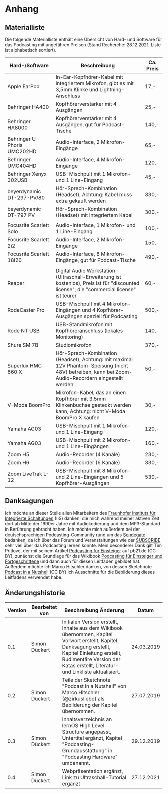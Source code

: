 # Anhang

## Materialliste

Die folgende Materialliste enthält eine Übersicht von Hard- und Software für das Podcasting mit ungefähren Preisen (Stand Recherche: 28.12.2021, Liste ist alphabetisch sortiert).

| Hard-/Software              | Beschreibung                                                                                                                                        | Ca. Preis |
| --------------------------- | --------------------------------------------------------------------------------------------------------------------------------------------------- | --------- |
| Apple EarPod                | In-Ear-Kopfhörer-Kabel mit integriertem Mikrofon, gibt es mit 3,5mm Klinke und Lightning-Anschluss                                                  | 17,-      |
| Behringer HA400             | Kopfhörerverstärker mit 4 Ausgängen                                                                                                                 | 25,-      |
| Behringer HA8000            | Kopfhörerverstärker mit 4 Ausgängen, gut für Podcast-Tische                                                                                         | 140,-     |
| Behringer U-Phoria UMC202HD | Audio-Interface, 2 Mikrofon-Eingänge                                                                                                                | 65,-      |
| Behringer UMC404HD          | Audio-Interface, 4 Mikrofon-Eingänge                                                                                                                | 120,-     |
| Behringer Xenyx 302USB      | USB-Mischpult mit 1 Mikrofon- und 1 Line-Eingang                                                                                                    | 45,-      |
| beyerdynamic DT-297-PV/80   | Hör-Sprech-Kombination (Headset), Achtung: Kabel muss extra gekauft werden                                                                          | 330,-     |
| beyerdynamic DT-797 PV      | Hör-Sprech-Kombination (Headset) mit integriertem Kabel                                                                                             | 300,-     |
|                             |                                                                                                                                                     |           |
| Focusrite Scarlett Solo     | Audio-Interface, 1 Mikrofon- und 1 Line-Eingang                                                                                                     | 100,-     |
| Focusrite Scarlett 2i2      | Audio-Interface, 2 Mikrofon-Eingänge                                                                                                                | 150,-     |
| Focusrite Scarlett 18i20    | Audio-Interface, 8 Mikrofon-Eingänge, gut für Podcast-Tische                                                                                        | 490,-     |
|                             |                                                                                                                                                     |           |
| Reaper                      | Digital Audio Workstation (Ultraschall-Erweiterung ist kostenlos), Preis ist für "discounted license", die "commercial license" ist teurer          | 60,-      |
| RodeCaster Pro              | USB-Mischpult mit 4 Mikrofon-Eingängen und 4 Kopfhörer-Ausgängen speziell für Podcasting                                                            | 500,-     |
| Rode NT USB                 | USB-Standmikrofon mit Kopfhöreranschluss (lokales Monitoring)                                                                                       | 140,-     |
| Shure SM 7B                 | Studiomikrofon                                                                                                                                      | 370,-     |
| Superlux HMC 660 X          | Hör-Sprech-Kombination (Headset), Achtung: mit maximal 12V Phantom-Speisung (nicht 48V) betreiben, kann bei Zoom-Audio-Recordern eingestellt werden | 50,-      |
| V-Moda BoomPro              | Mikrofon-Kabel, das an einen Kopfhörer mit 3,5mm Klinkenbuchse gesteckt werden kann, Achtung: nicht V-Moda BoomPro X kaufen                         | 30,-      |
| Yamaha AG03                 | USB-Mischpult mit 1 Mikrofon- und 1 Line-Eingang                                                                                                    | 120,-     |
| Yamaha AG03                 | USB-Mischpult mit 2 Mikrofon- und 1 Line-Eingängen                                                                                                  | 160,-     |
| Zoom H5                     | Audio-Recorder (4 Kanäle)                                                                                                                           | 230,-     |
| Zoom H6                     | Audio-Recorder (6 Kanäle)                                                                                                                           | 330,-     |
| Zoom LiveTrak L-12          | USB-Mischpult mit 8 Mikrofon- und 2 Line-Eingängen und 5 Kopfhörer-Ausgängen                                                                        | 530,-     |

## Danksagungen

Ich möchte an dieser Stelle allen Mitarbeitern des [Fraunhofer Instituts für Integrierte Schaltungen](https://www.iis.fraunhofer.de) (IIS) danken, die mich während meiner aktiven Zeit dort ab Mitte der 1990er Jahre mit Audiokodierung und dem MP3-Standard in Berührung gebracht haben. Ich möchte mich außerdem bei der deutschsprachigen Podcasting-Community rund um das [Sendegate](https://sendegate.de) bedanken, da ich über das Forum und Veranstaltungen wie der [SUBSCRIBE](https://das-sendezentrum.de/subscribe) sehr viel über das Podcasting lernen konnte. Mein besonderer Dank gilt Tim Pritlove, der mit seinem Artikel [Podcasting für Einsteiger](http://pb21.de/2011/05/podcasting-fur-einsteiger-1) auf pb21.de (CC BY), zunächst die Grundlage für das Wikibook [Podcasting für Einsteiger und Fortgeschrittene](https://de.wikibooks.org/wiki/Podcasting_f%C3%BCr_Einsteiger_und_Fortgeschrittene) und dann auch für diesen Leitfaden gebildet hat. Außerdem möchte ich Marco Hitschler danken, von dessen Sketchnote [Podcast in a Nutshell](https://www.unmus.de/podcast-in-a-nutshell) (CC BY) ich Ausschnitte für die Bebilderung dieses Leitfadens verwendet habe.

## Änderungshistorie

| Version | Bearbeitet von | Beschreibung Änderung                                                                                                                                                                                                               | Datum      |
| ------- | -------------- | ----------------------------------------------------------------------------------------------------------------------------------------------------------------------------------------------------------------------------------- | ---------- |
| 0.1     | Simon Dückert  | Initialen Version erstellt, Inhalte aus dem Wikibook übernommen, Kapitel Vorwort erstellt, Kapitel Danksagung erstellt, Kapitel Einleitung erstellt, Rudimentäre Version der Katas erstellt, Literatur- und Linkliste aktualisiert. | 24.03.2019 |
| 0.2     | Simon Dückert  | Teile der Sketchnote "Podcast in a Nutshell" von Marco Hitschler (@zirkusliebe) als Bebilderung der Kapitel übernommen.                                                                                                             | 27.07.2019 |
| 0.3     | Simon Dückert  | Inhaltsverzeichnis an lernOS High Level Structure angepasst, Untertitel ergänzt, Kapitel "Podcasting-Grundausstattung" in "Podcasting Hardware" umbenannt.                                                                          | 29.12.2019 |
| 0.4     | Simon Dückert  | Webpräsentation ergänzt, Link zu Ultraschall-Tutorial ergänzt                                                                                                                                                                       | 27.12.2021 |
